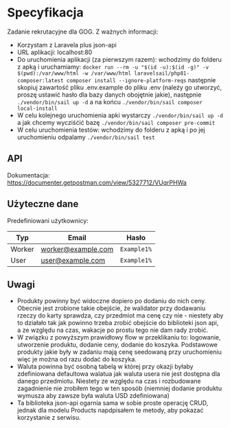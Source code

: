 # Specyfikacja

Zadanie rekrutacyjne dla GOG. Z ważnych informacji: 
- Korzystam z Laravela plus json-api 
- URL aplikacji: localhost:80
- Do uruchomienia aplikacji (za pierwszym razem): wchodzimy do folderu z apką i uruchamiamy: ```docker run --rm
  -u "$(id -u):$(id -g)"
  -v $(pwd):/var/www/html
  -w /var/www/html
  laravelsail/php81-composer:latest
  composer install --ignore-platform-reqs``` następnie skopiuj zawartość pliku .env.example do pliku .env (należy go utworzyć, proszę ustawić hasło dla bazy danych obojętnie jakie), następnie ```./vendor/bin/sail up -d``` a na końcu ```./vendor/bin/sail composer local-install```
- W celu kolejnego uruchomienia apki wystarczy ```./vendor/bin/sail up -d``` a jak chcemy wycziśćić bazę ```./vendor/bin/sail composer pre-commit```
- W celu uruchomienia testów: wchodzimy do folderu z apką i po jej uruchomieniu odpalamy ```./vendor/bin/sail test```

## API

Dokumentacja: https://documenter.getpostman.com/view/5327712/VUqrPHWa
## Użyteczne dane

Predefiniowani użytkownicy:

| Typ    | Email              | Hasło       |
|--------|--------------------|-------------|
| Worker | worker@example.com | `Example1%` |
| User   | user@example.com   | `Example1%` |

## Uwagi
- Produkty powinny być widoczne dopiero po dodaniu do nich ceny. Obecnie jest zrobione takie obejście, że walidator przy dodawaniu rzeczy do karty sprawdza, czy przedmiot ma cenę czy nie - niestety aby to działało tak jak powinno trzeba zrobić obejście do biblioteki json api, a ze względu na czas, wakacje po prostu tego nie dam rady zrobić. 
- W związku z powyższym prawidłowy flow w przeklikaniu to: logowanie, utworzenie produktu, dodanie ceny, dodanie do koszyka. Podstawowe produkty jakie były w zadaniu mają cenę seedowaną przy uruchomieniu więc je można od razu dodać do koszyka.
- Waluta powinna być osobną tabelą w której przy okazji byłaby zdefiniowana defaultowa walatua jak waluta usera nie jest dostępna dla danego przedmiotu. Niestety ze względu na czas i rozbudowane zagadnienie nie zrobiłem tego w ten sposób (niemniej dodanie produktu wymusza aby zawsze była waluta USD zdefiniowana)
- Ta biblioteka json-api ogarnia sama w sobie proste operację CRUD, jednak dla modelu Products napdpisałem te metody, aby pokazać korzystanie z serwisu. 
